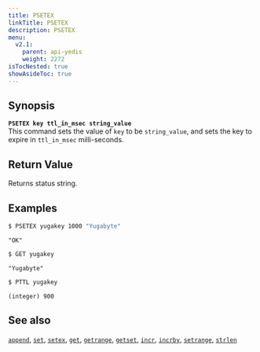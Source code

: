 ```yaml
---
title: PSETEX
linkTitle: PSETEX
description: PSETEX
menu:
  v2.1:
    parent: api-yedis
    weight: 2272
isTocNested: true
showAsideToc: true
---
```


## Synopsis

<b>`PSETEX key ttl_in_msec string_value`</b><br>
This command sets the value of `key` to be `string_value`, and sets the key to expire in `ttl_in_msec` milli-seconds.

## Return Value

Returns status string.

## Examples

```sh
$ PSETEX yugakey 1000 "Yugabyte"
```

```
"OK"
```

```sh
$ GET yugakey
```

```
"Yugabyte"
```

```sh
$ PTTL yugakey
```

```
(integer) 900 
```

## See also

[`append`](../append/), [`set`](../set/), [`setex`](../setex/), [`get`](../get/), [`getrange`](../getrange/), [`getset`](../getset/), [`incr`](../incr/), [`incrby`](../incrby/), [`setrange`](../setrange/), [`strlen`](../strlen/)
